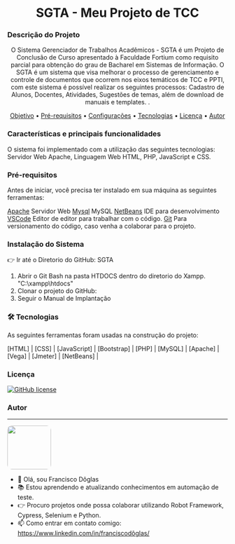 <h1 align="center"> SGTA - Meu Projeto de TCC</h1>

### Descrição do Projeto
<p align="center"> O Sistema Gerenciador de Trabalhos Acadêmicos - SGTA é um Projeto de Conclusão de Curso apresentado à Faculdade Fortium como requisito parcial para obtenção do grau de Bacharel em Sistemas de Informação. O SGTA é um sistema que visa melhorar o processo de gerenciamento e controle de documentos que ocorrem nos eixos temáticos de TCC e PPTI, com este sistema é possível realizar os seguintes processos: Cadastro de Alunos, Docentes, Atividades, Sugestões de temas, além de download de manuais e templates.
.</p>
 
<p align="center">
 <a href="https://github.com/DoglasBSB/RobotProjectFD/new/main?readme=1#descri%C3%A7%C3%A3o-do-projeto">Objetivo</a> •
 <a href="https://github.com/DoglasBSB/RobotProjectFD/new/main?readme=1#pr%C3%A9-requisitos">Pré-requisitos</a> • 
 <a href="https://github.com/DoglasBSB/RobotProjectFD/new/main?readme=1#configurando-as-vari%C3%A1veis-de-ambiente-e-o-chrome-driver-no-windows">Configurações</a> • 
 <a href="https://github.com/DoglasBSB/RobotProjectFD/new/main?readme=1#-tecnologias">Tecnologias</a> • 
 <a href="https://github.com/DoglasBSB/RobotProjectFD/blob/main/LICENSE">Licença</a> • 
 <a href="https://github.com/DoglasBSB/RobotProjectFD/new/main?readme=1#autor">Autor</a>
</p>

### Características e principais funcionalidades

O sistema foi implementado com a utilização das seguintes tecnologias: Servidor Web
Apache, Linguagem Web HTML, PHP, JavaScript e CSS.
### Pré-requisitos

Antes de iniciar, você precisa ter instalado em sua máquina as seguintes ferramentas:

[Apache](https://httpd.apache.org/download.cgi) Servidor Web
[Mysql](https://www.mysql.com/downloads/) MySQL 
[NetBeans](https://netbeans.apache.org/download/nb126/nb126.html)  IDE para desenvolvimento
[VSCode](https://code.visualstudio.com/) Editor de editor para trabalhar com o código.
[Git](https://git-scm.com) Para versionamento do código, caso venha a colaborar para o projeto.

### Instalação do Sistema

:point_right: Ir até o Diretorio do GitHub: SGTA

1. Abrir o Git Bash na pasta HTDOCS dentro do diretorio do Xampp. "C:\xampp\htdocs"
2. Clonar o projeto do GitHub: 
3. Seguir o Manual de Implantação

### 🛠 Tecnologias 

As seguintes ferramentas foram usadas na construção do projeto:

 [HTML] |  [CSS] | [JavaScript] | [Bootstrap] | [PHP] | [MySQL] | [Apache] | [Vega] | [Jmeter] | [NetBeans] |

### Licença

<a href="https://github.com/DoglasBSB/RobotProjectFD/blob/main/LICENSE"><img alt="GitHub license" src="https://img.shields.io/github/license/DoglasBSB/RobotProjectFD"></a>

### Autor 

---
<img style="border-radius: 10%;" src="https://avatars.githubusercontent.com/u/26123869?v=4" width="100px;" alt=""/>

- 👋 Olá, sou Francisco Dôglas
- 📚 Estou aprendendo e atualizando conhecimentos em automação de teste.
- 👉 Procuro projetos onde possa colaborar utilizando Robot Framework, Cypress, Selenium e Python.
- 📫 Como entrar em contato comigo: https://www.linkedin.com/in/franciscodôglas/

